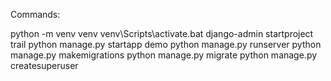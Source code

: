 Commands:


python -m venv venv
venv\Scripts\activate.bat
django-admin startproject trail
python manage.py startapp demo
python manage.py runserver
python manage.py makemigrations
python manage.py migrate
python manage.py createsuperuser
